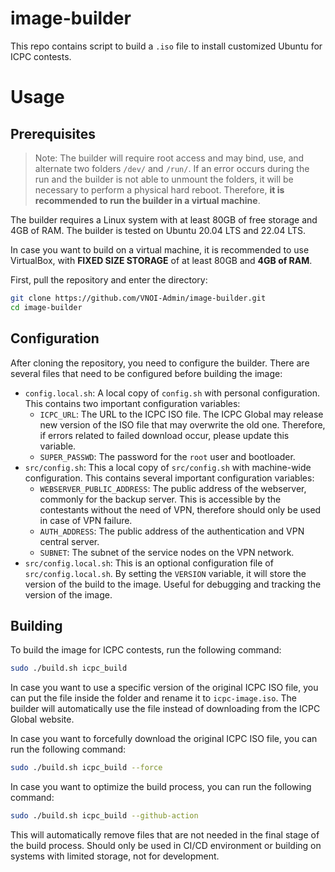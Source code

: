 # image-builder
This repo contains script to build a `.iso` file to install customized Ubuntu for ICPC contests.

# Usage

## Prerequisites

> Note: The builder will require root access and may bind, use, and alternate two folders `/dev/` and `/run/`. If an error occurs during the run and the builder is not able to unmount the folders, it will be necessary to perform a physical hard reboot. Therefore, **it is recommended to run the builder in a virtual machine**.

The builder requires a Linux system with at least 80GB of free storage and 4GB of RAM. The builder is tested on Ubuntu 20.04 LTS and 22.04 LTS.

In case you want to build on a virtual machine, it is recommended to use VirtualBox, with **FIXED SIZE STORAGE** of at least 80GB and **4GB of RAM**.

First, pull the repository and enter the directory:

```bash
git clone https://github.com/VNOI-Admin/image-builder.git
cd image-builder
```

## Configuration

After cloning the repository, you need to configure the builder. There are several files that need to be configured before building the image:

- `config.local.sh`: A local copy of `config.sh` with personal configuration. This contains two important configuration variables:
  - `ICPC_URL`: The URL to the ICPC ISO file. The ICPC Global may release new version of the ISO file that may overwrite the old one. Therefore, if errors related to failed download occur, please update this variable.
  - `SUPER_PASSWD`: The password for the `root` user and bootloader.
- `src/config.sh`: This a local copy of `src/config.sh` with machine-wide configuration. This contains several important configuration variables:
  - `WEBSERVER_PUBLIC_ADDRESS`: The public address of the webserver, commonly for the backup server. This is accessible by the contestants without the need of VPN, therefore should only be used in case of VPN failure.
  - `AUTH_ADDRESS`: The public address of the authentication and VPN central server.
  - `SUBNET`: The subnet of the service nodes on the VPN network.
- `src/config.local.sh`: This is an optional configuration file of `src/config.local.sh`. By setting the `VERSION` variable, it will store the version of the build to the image. Useful for debugging and tracking the version of the image.

## Building

To build the image for ICPC contests, run the following command:

```bash
sudo ./build.sh icpc_build
```

In case you want to use a specific version of the original ICPC ISO file, you can put the file inside the folder and rename it to `icpc-image.iso`. The builder will automatically use the file instead of downloading from the ICPC Global website.

In case you want to forcefully download the original ICPC ISO file, you can run the following command:

```bash
sudo ./build.sh icpc_build --force
```

In case you want to optimize the build process, you can run the following command:

```bash
sudo ./build.sh icpc_build --github-action
```

This will automatically remove files that are not needed in the final stage of the build process. Should only be used in CI/CD environment or building on systems with limited storage, not for development.
